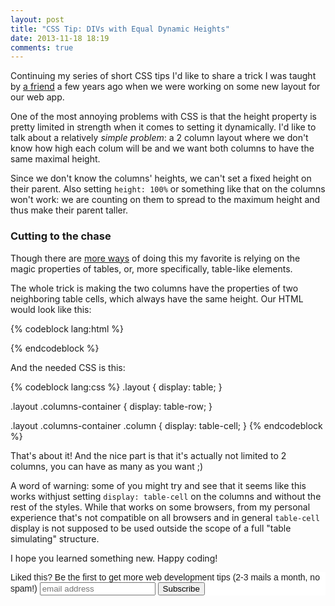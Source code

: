 ```yaml
---
layout: post
title: "CSS Tip: DIVs with Equal Dynamic Heights"
date: 2013-11-18 18:19
comments: true
---
```


Continuing my series of short CSS tips I'd like to share a trick I was taught by [a friend](http://twitter.com/davidbrai) a few years ago when we were working on some new layout for our web app.

One of the most annoying problems with CSS is that the height property is pretty limited in strength when it comes to setting it dynamically. I'd like to talk about a relatively *simple problem*: a 2 column layout where we don't know how high each colum will be and we want both columns to have the same maximal height.

Since we don't know the columns' heights, we can't set a fixed height on their parent. Also setting `height: 100%` or something like that on the columns won't work: we are counting on them to spread to the maximum height and thus make their parent taller.

### Cutting to the chase

Though there are [more ways](http://alistapart.com/article/multicolumnlayouts) of doing this my favorite is relying on the magic properties of tables, or, more specifically, table-like elements.

The whole trick is making the two columns have the properties of two neighboring table cells, which always have the same height. Our HTML would look like this:

{% codeblock lang:html %}
<div class="layout">
    <div class="columns-container">
        <div class="column"></div>
        <div class="column"></div>
    </div>
</div>
{% endcodeblock %}

And the needed CSS is this:

{% codeblock lang:css %}
.layout {
    display: table;
}

.layout .columns-container {
    display: table-row;
}

.layout .columns-container .column {
    display: table-cell;
}
{% endcodeblock %}

That's about it! And the nice part is that it's actually not limited to 2 columns, you can have as many as you want ;)

A word of warning: some of you might try and see that it seems like this works withjust setting `display: table-cell` on the columns and without the rest of the styles. While that works on some browsers, from my personal experience that's not compatible on all browsers and in general `table-cell` display is not supposed to be used outside the scope of a full "table simulating" structure.

I hope you learned something new. Happy coding!

<!-- Begin MailChimp Signup Form -->
<link href="http://cdn-images.mailchimp.com/embedcode/slim-081711.css" rel="stylesheet" type="text/css">
<style type="text/css">
    #mc_embed_signup{background:#fff; clear:left; font:14px Helvetica,Arial,sans-serif; }
</style>
<div id="mc_embed_signup">
<form action="http://codelord.us6.list-manage.com/subscribe/post?u=78b36f07d7d2e7e91eb8deee3&amp;id=c9a8d439c8" method="post" id="mc-embedded-subscribe-form" name="mc-embedded-subscribe-form" class="validate" target="_blank" novalidate>
    <label for="mce-EMAIL">Liked this? Be the first to get more web development tips (2-3 mails a month, no spam!)</label>
    <input type="email" value="" name="EMAIL" class="email" id="mce-EMAIL" placeholder="email address" required style="display: inline">
    <input type="submit" value="Subscribe" name="subscribe" id="mc-embedded-subscribe" class="button" style="display: inline">
</form>
</div>
<!--End mc_embed_signup-->

